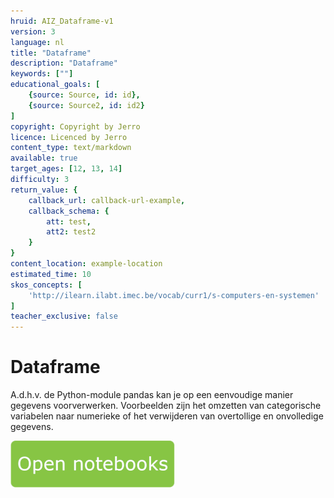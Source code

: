 ```yaml
---
hruid: AIZ_Dataframe-v1
version: 3
language: nl
title: "Dataframe"
description: "Dataframe"
keywords: [""]
educational_goals: [
    {source: Source, id: id}, 
    {source: Source2, id: id2}
]
copyright: Copyright by Jerro
licence: Licenced by Jerro
content_type: text/markdown
available: true
target_ages: [12, 13, 14]
difficulty: 3
return_value: {
    callback_url: callback-url-example,
    callback_schema: {
        att: test,
        att2: test2
    }
}
content_location: example-location
estimated_time: 10
skos_concepts: [
    'http://ilearn.ilabt.imec.be/vocab/curr1/s-computers-en-systemen'
]
teacher_exclusive: false
---
```


# Dataframe
A.d.h.v. de Python-module pandas kan je op een eenvoudige manier gegevens voorverwerken. Voorbeelden zijn het omzetten van categorische variabelen naar numerieke of het verwijderen van overtollige en onvolledige gegevens.

[![](embed/Knop.png "Knop")](https://kiks.ilabt.imec.be/jupyterhub/?id=1018 "Notebooks Dataframe")
